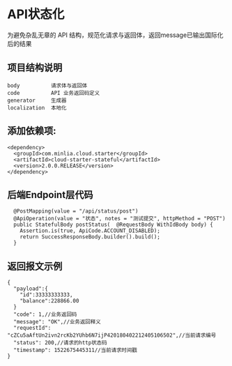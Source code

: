 # API状态化  

为避免杂乱无章的 API 结构，规范化请求与返回体，返回message已输出国际化后的结果


## 项目结构说明  
```
body          请求体与返回体
code          API 业务返回码定义
generator     生成器
localization  本地化
```

## 添加依赖项:

```pom
<dependency>
  <groupId>com.minlia.cloud.starter</groupId>
  <artifactId>cloud-starter-stateful</artifactId>
  <version>2.0.0.RELEASE</version>
</dependency>
```
## 后端Endpoint层代码

```
  @PostMapping(value = "/api/status/post")
  @ApiOperation(value = "状态", notes = "测试提交", httpMethod = "POST")
  public StatefulBody postStatus(  @RequestBody WithIdBody body) {
    Assertion.is(true, ApiCode.ACCOUNT_DISABLED);
    return SuccessResponseBody.builder().build();
  }
```

## 返回报文示例

```
{
  "payload":{
    "id":33333333333,
    "balance":228866.00
  }
  "code": 1,//业务返回码
  "message": "OK",//业务返回释义
  "requestId": "cZCu5aAftUn2ivn2rcKb2YUhb6N7ijP420180402212405106502",//当前请求编号
  "status": 200,//请求的http状态码
  "timestamp": 1522675445311//当前请求时间戳
}
```